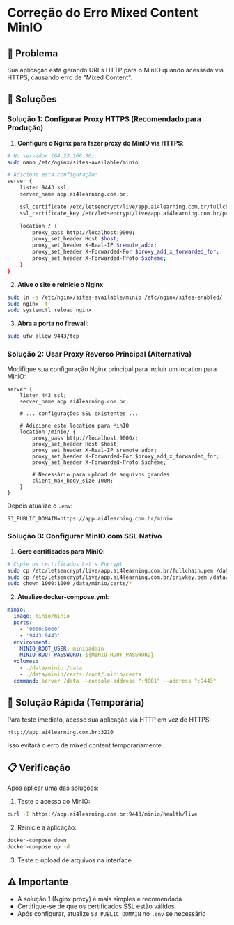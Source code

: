 # Correção do Erro Mixed Content MinIO

## 🚨 Problema

Sua aplicação está gerando URLs HTTP para o MinIO quando acessada via HTTPS, causando erro de "Mixed Content".

## 🔧 Soluções

### Solução 1: Configurar Proxy HTTPS (Recomendado para Produção)

1. **Configure o Nginx para fazer proxy do MinIO via HTTPS**:

```bash
# No servidor (64.23.166.36)
sudo nano /etc/nginx/sites-available/minio

# Adicione esta configuração:
server {
    listen 9443 ssl;
    server_name app.ai4learning.com.br;

    ssl_certificate /etc/letsencrypt/live/app.ai4learning.com.br/fullchain.pem;
    ssl_certificate_key /etc/letsencrypt/live/app.ai4learning.com.br/privkey.pem;

    location / {
        proxy_pass http://localhost:9000;
        proxy_set_header Host $host;
        proxy_set_header X-Real-IP $remote_addr;
        proxy_set_header X-Forwarded-For $proxy_add_x_forwarded_for;
        proxy_set_header X-Forwarded-Proto $scheme;
    }
}
```

2. **Ative o site e reinicie o Nginx**:

```bash
sudo ln -s /etc/nginx/sites-available/minio /etc/nginx/sites-enabled/
sudo nginx -t
sudo systemctl reload nginx
```

3. **Abra a porta no firewall**:

```bash
sudo ufw allow 9443/tcp
```

### Solução 2: Usar Proxy Reverso Principal (Alternativa)

Modifique sua configuração Nginx principal para incluir um location para MinIO:

```nginx
server {
    listen 443 ssl;
    server_name app.ai4learning.com.br;

    # ... configurações SSL existentes ...

    # Adicione este location para MinIO
    location /minio/ {
        proxy_pass http://localhost:9000/;
        proxy_set_header Host $host;
        proxy_set_header X-Real-IP $remote_addr;
        proxy_set_header X-Forwarded-For $proxy_add_x_forwarded_for;
        proxy_set_header X-Forwarded-Proto $scheme;

        # Necessário para upload de arquivos grandes
        client_max_body_size 100M;
    }
}
```

Depois atualize o `.env`:

```env
S3_PUBLIC_DOMAIN=https://app.ai4learning.com.br/minio
```

### Solução 3: Configurar MinIO com SSL Nativo

1. **Gere certificados para MinIO**:

```bash
# Copie os certificados Let's Encrypt
sudo cp /etc/letsencrypt/live/app.ai4learning.com.br/fullchain.pem /data/minio/certs/public.crt
sudo cp /etc/letsencrypt/live/app.ai4learning.com.br/privkey.pem /data/minio/certs/private.key
sudo chown 1000:1000 /data/minio/certs/*
```

2. **Atualize docker-compose.yml**:

```yaml
minio:
  image: minio/minio
  ports:
    - '9000:9000'
    - '9443:9443'
  environment:
    MINIO_ROOT_USER: minioadmin
    MINIO_ROOT_PASSWORD: ${MINIO_ROOT_PASSWORD}
  volumes:
    - ./data/minio:/data
    - ./data/minio/certs:/root/.minio/certs
  command: server /data --console-address ":9001" --address ":9443"
```

## 🚀 Solução Rápida (Temporária)

Para teste imediato, acesse sua aplicação via HTTP em vez de HTTPS:

```
http://app.ai4learning.com.br:3210
```

Isso evitará o erro de mixed content temporariamente.

## 📋 Verificação

Após aplicar uma das soluções:

1. Teste o acesso ao MinIO:

```bash
curl -I https://app.ai4learning.com.br:9443/minio/health/live
```

2. Reinicie a aplicação:

```bash
docker-compose down
docker-compose up -d
```

3. Teste o upload de arquivos na interface

## ⚠️ Importante

- A solução 1 (Nginx proxy) é mais simples e recomendada
- Certifique-se de que os certificados SSL estão válidos
- Após configurar, atualize `S3_PUBLIC_DOMAIN` no `.env` se necessário
